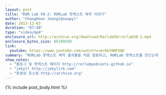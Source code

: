 ```yaml
---
layout: post
title: "ROR Lab 50-2: RORLab 팟캐스트 제작 이야기"
author: "ChangHoon Jeong(@seapy)"
date: 2013-12-03
duration: "07:40"
type: "video/mp4"
enclosure_url: http://archive.org/download/Rorlab50/rorlab50-2.mp4
enclosure_bytes_size: 85199550
link:
  youtube: https://www.youtube.com/watch?v=mrbbtNNFOQE
summary: "RORLab 팟캐스트 제작 결과물을 처음 발표하고, RORLab 팟캐스트를 만드는데 사용한 기술을 설명합니다." 
show_notes:
  - "블로그 및 팟캐스트 페이지 http://rorlabpodcasts.github.io"
  - "jekyll http://jekyllrb.com"
  - "동영상 호스팅 http://archive.org"
---
```


{% include post_body.html %}
